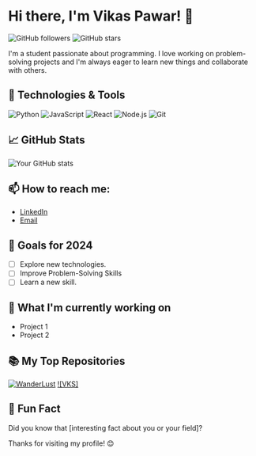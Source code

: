 # Hi there, I'm Vikas Pawar! 👋

![GitHub followers](https://img.shields.io/github/followers/your-username?label=Follow&style=social)
![GitHub stars](https://img.shields.io/github/stars/your-username?affiliations=OWNER%2CCOLLABORATOR&style=social)

I'm a student passionate about programming. I love working on problem-solving projects and I'm always eager to learn new things and collaborate with others.
## 🔧 Technologies & Tools
![Python](https://img.shields.io/badge/-Python-333?style=flat&logo=python)
![JavaScript](https://img.shields.io/badge/-JavaScript-333?style=flat&logo=javascript)
![React](https://img.shields.io/badge/-React-333?style=flat&logo=react)
![Node.js](https://img.shields.io/badge/-Node.js-333?style=flat&logo=node.js)
![Git](https://img.shields.io/badge/-Git-333?style=flat&logo=git)

## 📈 GitHub Stats
![Your GitHub stats](https://github-readme-stats.vercel.app/api?username=your-username&show_icons=true&theme=radical)

## 📫 How to reach me:
- [LinkedIn](https://www.linkedin.com/in/vikasmpawar/)
- [Email](mailto:vikasmpawar07@gmail.com)

## 🎯 Goals for 2024
- [ ] Explore new technologies.
- [ ] Improve Problem-Solving Skills
- [ ] Learn a new skill.

## 🤔 What I'm currently working on
- Project 1
- Project 2

## 📚 My Top Repositories
[![WanderLust](https://wander-lust-6cpq.onrender.com/listings)](https://github.com/vikasp07/Wander_lust)
[![VKS]](https://github.com/vikasp07/VKSPROJECT)

## 🌱 Fun Fact
Did you know that [interesting fact about you or your field]?

Thanks for visiting my profile! 😊

